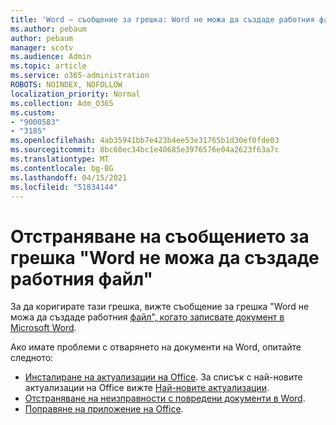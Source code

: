 ```yaml
---
title: 'Word – съобщение за грешка: Word не можа да създаде работния файл'
ms.author: pebaum
author: pebaum
manager: scotv
ms.audience: Admin
ms.topic: article
ms.service: o365-administration
ROBOTS: NOINDEX, NOFOLLOW
localization_priority: Normal
ms.collection: Adm_O365
ms.custom:
- "9000583"
- "3185"
ms.openlocfilehash: 4ab35941bb7e423b4ee53e31765b1d30ef0fde03
ms.sourcegitcommit: 8bc60ec34bc1e40685e3976576e04a2623f63a7c
ms.translationtype: MT
ms.contentlocale: bg-BG
ms.lasthandoff: 04/15/2021
ms.locfileid: "51834144"
---
```

# <a name="resolve-the-word-could-not-create-the-work-file-error-message"></a>Отстраняване на съобщението за грешка "Word не можа да създаде работния файл"

За да коригирате тази грешка, вижте съобщение за грешка "Word не можа да създаде работния [файл", когато записвате документ в Microsoft Word](https://docs.microsoft.com/office/troubleshoot/word/word-could-not-create-the-work-file).

Ако имате проблеми с отварянето на документи на Word, опитайте следното:

- [Инсталиране на актуализации на Office](https://support.office.com/article/2ab296f3-7f03-43a2-8e50-46de917611c5). За списък с най-новите актуализации на Office вижте [Най-новите актуализации](https://docs.microsoft.com/officeupdates/office-updates-msi).
- [Отстраняване на неизправности с повредени документи в Word](https://docs.microsoft.com/office/troubleshoot/word/damaged-documents-in-word).
- [Поправяне на приложение на Office](https://support.office.com/Article/Repair-an-Office-application-7821d4b6-7c1d-4205-aa0e-a6b40c5bb88b).